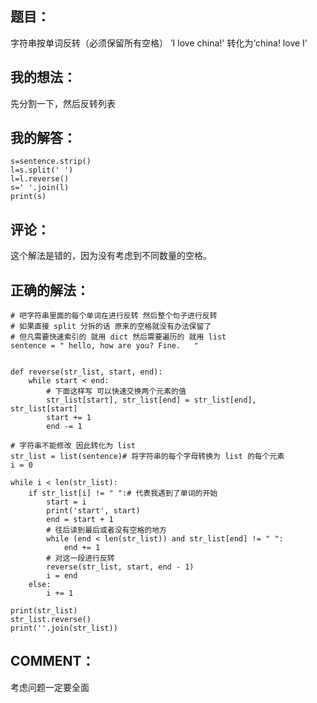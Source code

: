 

## 题目：


字符串按单词反转（必须保留所有空格） ’I love china!' 转化为‘china! love I'


## 我的想法：


先分割一下，然后反转列表


## 我的解答：




    s=sentence.strip()
    l=s.split(' ')
    l=l.reverse()
    s=' '.join(l)
    print(s)




## 评论：


这个解法是错的，因为没有考虑到不同数量的空格。


## 正确的解法：




    # 吧字符串里面的每个单词在进行反转 然后整个句子进行反转
    # 如果直接 split 分拆的话 原来的空格就没有办法保留了
    # 但凡需要快速索引的 就用 dict 然后需要遍历的 就用 list
    sentence = " hello, how are you? Fine.   "


    def reverse(str_list, start, end):
        while start < end:
            # 下面这样写 可以快速交换两个元素的值
            str_list[start], str_list[end] = str_list[end], str_list[start]
            start += 1
            end -= 1

    # 字符串不能修改 因此转化为 list
    str_list = list(sentence)# 将字符串的每个字母转换为 list 的每个元素
    i = 0

    while i < len(str_list):
        if str_list[i] != " ":# 代表我遇到了单词的开始
            start = i
            print('start', start)
            end = start + 1
            # 往后读到最后或者没有空格的地方
            while (end < len(str_list)) and str_list[end] != " ":
                end += 1
            # 对这一段进行反转
            reverse(str_list, start, end - 1)
            i = end
        else:
            i += 1

    print(str_list)
    str_list.reverse()
    print(''.join(str_list))




## COMMENT：


考虑问题一定要全面

